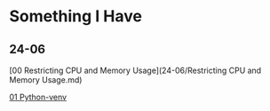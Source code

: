 # Something I Have

## 24-06


[00 Restricting CPU and Memory Usage](24-06/Restricting CPU and Memory Usage.md)

[01 Python-venv](24-06/python-venv.md)
